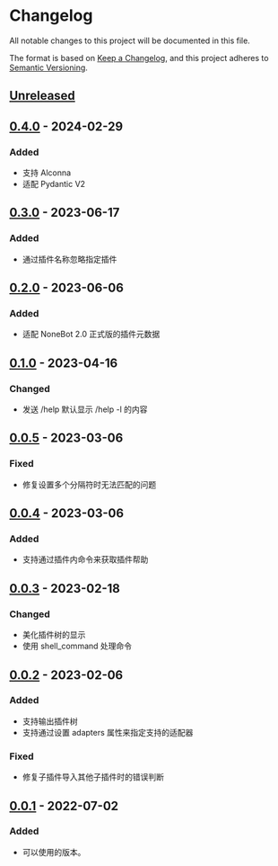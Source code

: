 # Changelog

All notable changes to this project will be documented in this file.

The format is based on [Keep a Changelog](https://keepachangelog.com/zh-CN/1.0.0/),
and this project adheres to [Semantic Versioning](https://semver.org/lang/zh-CN/spec/v2.0.0.html).

## [Unreleased]

## [0.4.0] - 2024-02-29

### Added

- 支持 Alconna
- 适配 Pydantic V2

## [0.3.0] - 2023-06-17

### Added

- 通过插件名称忽略指定插件

## [0.2.0] - 2023-06-06

### Added

- 适配 NoneBot 2.0 正式版的插件元数据

## [0.1.0] - 2023-04-16

### Changed

- 发送 /help 默认显示 /help -l 的内容

## [0.0.5] - 2023-03-06

### Fixed

- 修复设置多个分隔符时无法匹配的问题

## [0.0.4] - 2023-03-06

### Added

- 支持通过插件内命令来获取插件帮助

## [0.0.3] - 2023-02-18

### Changed

- 美化插件树的显示
- 使用 shell_command 处理命令

## [0.0.2] - 2023-02-06

### Added

- 支持输出插件树
- 支持通过设置 adapters 属性来指定支持的适配器

### Fixed

- 修复子插件导入其他子插件时的错误判断

## [0.0.1] - 2022-07-02

### Added

- 可以使用的版本。

[unreleased]: https://github.com/he0119/nonebot-plugin-treehelp/compare/v0.4.0...HEAD
[0.4.0]: https://github.com/he0119/nonebot-plugin-treehelp/compare/v0.3.0...v0.4.0
[0.3.0]: https://github.com/he0119/nonebot-plugin-treehelp/compare/v0.2.0...v0.3.0
[0.2.0]: https://github.com/he0119/nonebot-plugin-treehelp/compare/v0.1.0...v0.2.0
[0.1.0]: https://github.com/he0119/nonebot-plugin-treehelp/compare/v0.0.5...v0.1.0
[0.0.5]: https://github.com/he0119/nonebot-plugin-treehelp/compare/v0.0.4...v0.0.5
[0.0.4]: https://github.com/he0119/nonebot-plugin-treehelp/compare/v0.0.3...v0.0.4
[0.0.3]: https://github.com/he0119/nonebot-plugin-treehelp/compare/v0.0.2...v0.0.3
[0.0.2]: https://github.com/he0119/nonebot-plugin-treehelp/compare/v0.0.1...v0.0.2
[0.0.1]: https://github.com/he0119/nonebot-plugin-treehelp/releases/tag/v0.0.1
